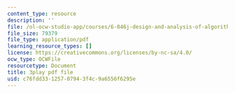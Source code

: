 ```yaml
---
content_type: resource
description: ''
file: /ol-ocw-studio-app/courses/6-046j-design-and-analysis-of-algorithms-spring-2015/c76fdd33125707943f4c9a6556f6295e_3MpzavN3Mco.pdf
file_size: 79379
file_type: application/pdf
learning_resource_types: []
license: https://creativecommons.org/licenses/by-nc-sa/4.0/
ocw_type: OCWFile
resourcetype: Document
title: 3play pdf file
uid: c76fdd33-1257-0794-3f4c-9a6556f6295e
---
```

